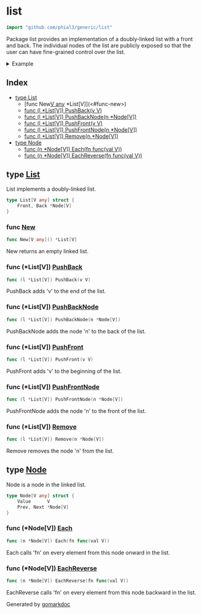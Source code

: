 <!-- Code generated by gomarkdoc. DO NOT EDIT -->

# list

```go
import "github.com/phial3/generic/list"
```

Package list provides an implementation of a doubly\-linked list with a front and back\. The individual nodes of the list are publicly exposed so that the user can have fine\-grained control over the list\.

<details><summary>Example</summary>
<p>

```go
package main

import (
	"fmt"
	"github.com/phial3/generic/list"
)

func main() {
	l := list.New[int]()
	l.PushBack(0)
	l.PushBack(1)
	l.PushBack(2)
	l.PushBack(3)

	l.Front.Each(func(i int) {
		fmt.Println(i)
	})
}
```

#### Output

```
0
1
2
3
```

</p>
</details>

## Index

- [type List](<#type-list>)
  - [func New[V any]() *List[V]](<#func-new>)
  - [func (l *List[V]) PushBack(v V)](<#func-listv-pushback>)
  - [func (l *List[V]) PushBackNode(n *Node[V])](<#func-listv-pushbacknode>)
  - [func (l *List[V]) PushFront(v V)](<#func-listv-pushfront>)
  - [func (l *List[V]) PushFrontNode(n *Node[V])](<#func-listv-pushfrontnode>)
  - [func (l *List[V]) Remove(n *Node[V])](<#func-listv-remove>)
- [type Node](<#type-node>)
  - [func (n *Node[V]) Each(fn func(val V))](<#func-nodev-each>)
  - [func (n *Node[V]) EachReverse(fn func(val V))](<#func-nodev-eachreverse>)


## type [List](<https://github.com/phial3/generic/blob/master/list/list.go#L7-L9>)

List implements a doubly\-linked list\.

```go
type List[V any] struct {
    Front, Back *Node[V]
}
```

### func [New](<https://github.com/phial3/generic/blob/master/list/list.go#L18>)

```go
func New[V any]() *List[V]
```

New returns an empty linked list\.

### func \(\*List\[V\]\) [PushBack](<https://github.com/phial3/generic/blob/master/list/list.go#L23>)

```go
func (l *List[V]) PushBack(v V)
```

PushBack adds 'v' to the end of the list\.

### func \(\*List\[V\]\) [PushBackNode](<https://github.com/phial3/generic/blob/master/list/list.go#L37>)

```go
func (l *List[V]) PushBackNode(n *Node[V])
```

PushBackNode adds the node 'n' to the back of the list\.

### func \(\*List\[V\]\) [PushFront](<https://github.com/phial3/generic/blob/master/list/list.go#L30>)

```go
func (l *List[V]) PushFront(v V)
```

PushFront adds 'v' to the beginning of the list\.

### func \(\*List\[V\]\) [PushFrontNode](<https://github.com/phial3/generic/blob/master/list/list.go#L49>)

```go
func (l *List[V]) PushFrontNode(n *Node[V])
```

PushFrontNode adds the node 'n' to the front of the list\.

### func \(\*List\[V\]\) [Remove](<https://github.com/phial3/generic/blob/master/list/list.go#L61>)

```go
func (l *List[V]) Remove(n *Node[V])
```

Remove removes the node 'n' from the list\.

## type [Node](<https://github.com/phial3/generic/blob/master/list/list.go#L12-L15>)

Node is a node in the linked list\.

```go
type Node[V any] struct {
    Value      V
    Prev, Next *Node[V]
}
```

### func \(\*Node\[V\]\) [Each](<https://github.com/phial3/generic/blob/master/list/list.go#L75>)

```go
func (n *Node[V]) Each(fn func(val V))
```

Each calls 'fn' on every element from this node onward in the list\.

### func \(\*Node\[V\]\) [EachReverse](<https://github.com/phial3/generic/blob/master/list/list.go#L84>)

```go
func (n *Node[V]) EachReverse(fn func(val V))
```

EachReverse calls 'fn' on every element from this node backward in the list\.



Generated by [gomarkdoc](<https://github.com/princjef/gomarkdoc>)
